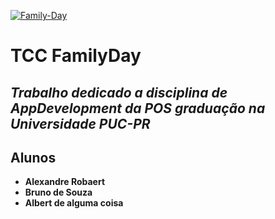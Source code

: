 <a href="https://imgbb.com/"><img src="https://i.ibb.co/G73PZvz/Family-Day.png" alt="Family-Day" border="0"></a>

# TCC FamilyDay

## *Trabalho dedicado a disciplina de AppDevelopment da POS graduação na Universidade PUC-PR*

## Alunos

- **Alexandre Robaert**
 - **Bruno de Souza**
 - **Albert de alguma coisa**

